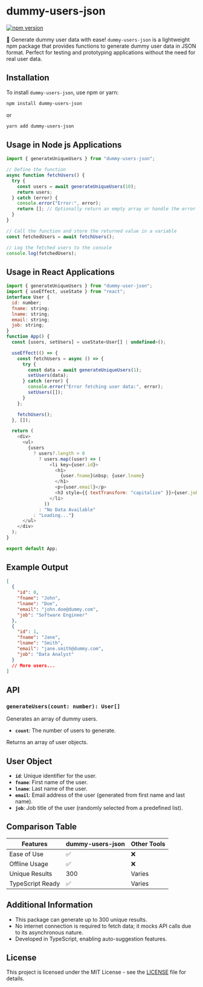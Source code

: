 # dummy-users-json

[![npm version](https://badge.fury.io/js/dummy-users-json.svg)](https://www.npmjs.com/package/dummy-users-json)

🎉 Generate dummy user data with ease! `dummy-users-json` is a lightweight npm package that provides functions to generate dummy user data in JSON format. Perfect for testing and prototyping applications without the need for real user data.

## Installation

To install `dummy-users-json`, use npm or yarn:

```bash
npm install dummy-users-json
```

or

```bash
yarn add dummy-users-json
```

## Usage in Node js Applications

```javascript
import { generateUniqueUsers } from "dummy-users-json";

// Define the function
async function fetchUsers() {
  try {
    const users = await generateUniqueUsers(10);
    return users;
  } catch (error) {
    console.error("Error:", error);
    return []; // Optionally return an empty array or handle the error
  }
}

// Call the function and store the returned value in a variable
const fetchedUsers = await fetchUsers();

// Log the fetched users to the console
console.log(fetchedUsers);
```

## Usage in React Applications

```javascript
import { generateUniqueUsers } from "dummy-user-json";
import { useEffect, useState } from "react";
interface User {
  id: number;
  fname: string;
  lname: string;
  email: string;
  job: string;
}
function App() {
  const [users, setUsers] = useState<User[] | undefined>();

  useEffect(() => {
    const fetchUsers = async () => {
      try {
        const data = await generateUniqueUsers(1);
        setUsers(data);
      } catch (error) {
        console.error("Error fetching user data:", error);
        setUsers([]);
      }
    };

    fetchUsers();
  }, []);

  return (
    <div>
      <ul>
        {users
          ? users?.length > 0
            ? users.map((user) => (
                <li key={user.id}>
                  <h1>
                    {user.fname}&nbsp; {user.lname}
                  </h1>
                  <p>{user.email}</p>
                  <h3 style={{ textTransform: "capitalize" }}>{user.job}</h3>
                </li>
              ))
            : "No Data Available"
          : "Loading..."}
      </ul>
    </div>
  );
}

export default App;
```

## Example Output

```json
[
  {
    "id": 0,
    "fname": "John",
    "lname": "Doe",
    "email": "john.doe@dummy.com",
    "job": "Software Engineer"
  },
  {
    "id": 1,
    "fname": "Jane",
    "lname": "Smith",
    "email": "jane.smith@dummy.com",
    "job": "Data Analyst"
  }
  // More users...
]
```

## API

### `generateUsers(count: number): User[]`

Generates an array of dummy users.

- **`count`**: The number of users to generate.

Returns an array of user objects.

## User Object

- **`id`**: Unique identifier for the user.
- **`fname`**: First name of the user.
- **`lname`**: Last name of the user.
- **`email`**: Email address of the user (generated from first name and last name).
- **`job`**: Job title of the user (randomly selected from a predefined list).

## Comparison Table

| Features         | dummy-users-json | Other Tools |
| ---------------- | ---------------- | ----------- |
| Ease of Use      | ✅               | ❌          |
| Offline Usage    | ✅               | ❌          |
| Unique Results   | 300              | Varies      |
| TypeScript Ready | ✅               | Varies      |

## Additional Information

- This package can generate up to 300 unique results.
- No internet connection is required to fetch data; it mocks API calls due to its asynchronous nature.
- Developed in TypeScript, enabling auto-suggestion features.

## License

This project is licensed under the MIT License - see the [LICENSE](LICENSE) file for details.
